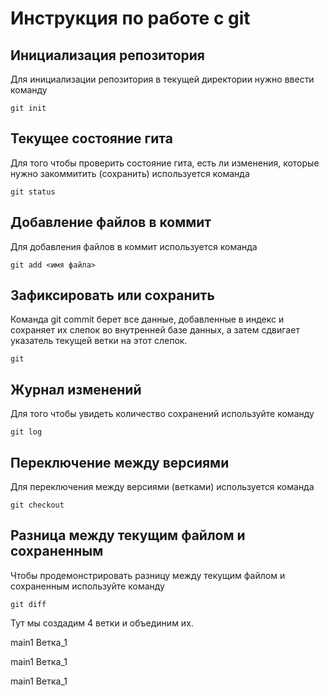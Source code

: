 # Инструкция по работе с git

## Инициализация репозитория

Для инициализации репозитория в текущей директории нужно ввести команду
```
git init
```
## Текущее состояние гита

Для того чтобы проверить состояние гита, есть ли изменения, которые нужно закоммитить (сохранить) используется команда

```
git status
```
 

## Добавление файлов в коммит

Для добавления файлов в коммит используется команда

```
git add <имя файла>
```
## Зафиксировать или сохранить 

Команда git commit берет все данные, добавленные в индекс и сохраняет их слепок во внутренней базе данных, а затем сдвигает указатель текущей ветки на этот слепок. 
```
git
```

## Журнал изменений

Для того чтобы увидеть количество сохранений используйте команду
```
git log
```
## Переключение между версиями

Для переключения между версиями (ветками) используется команда
```
git checkout
```

## Разница между текущим файлом и сохраненным

Чтобы продемонстрировать разницу между текущим файлом и сохраненным используйте команду 
```
git diff
```


Тут мы создадим 4 ветки и объединим их.


main1
Ветка_1

main1
Ветка_1

main1
Ветка_1


